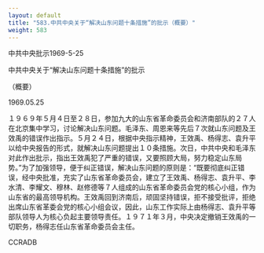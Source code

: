 ```yaml
---
layout: default
title: "583.中共中央关于“解决山东问题十条措施”的批示（概要）"
weight: 583
---
```


中共中央批示1969-5-25

中共中央关于“解决山东问题十条措施”的批示

（概要）

1969.05.25

１９６９年５月４日至２８日，参加九大的山东省革命委员会和济南部队的２７人在北京集中学习，讨论解决山东问题。毛泽东、周恩来等先后７次就山东问题及王效禹的错误作出指示。５月２４日，根据中央指示精神，王效禹、杨得志、袁升平以给中央报告的形式，就解决山东问题提出１０条措施。次日，中共中央和毛泽东对此作出批示，指出王效禹犯了严重的错误，又要照顾大局，努力稳定山东局势。”为了加强领导，便于纠正错误，解决山东问题的原则是：“既要彻底纠正错误，经中央批准，充实了山东省革命委员会，建立了王效禹、杨得志、袁升平、李水清、李耀文、穆林、赵修德等７人组成的山东省革命委员会党的核心小组，作为山东省的最高领导机构。王效禹回到济南后，顽固坚持错误，拒不接受批评，拒绝出席山东省革委会党的核心小组会议，因此，山东工作实际上由杨得志、袁升平等部队领导人为核心负起主要领导责任。１９７１年３月，中央决定撤销王效禹的一切职务，杨得志任山东省革命委员会主任。

CCRADB

